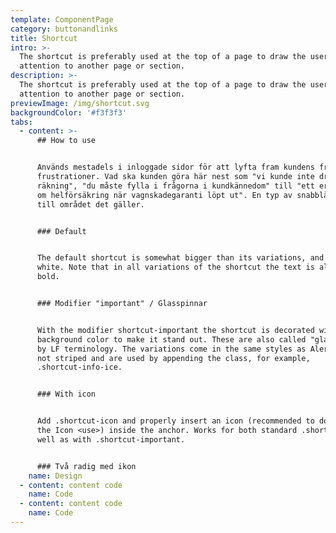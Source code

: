 ```yaml
---
template: ComponentPage
category: buttonandlinks
title: Shortcut
intro: >-
  The shortcut is preferably used at the top of a page to draw the users
  attention to another page or section.
description: >-
  The shortcut is preferably used at the top of a page to draw the users
  attention to another page or section.
previewImage: /img/shortcut.svg
backgroundColor: '#f3f3f3'
tabs:
  - content: >-
      ## How to use


      Används mestadels i inloggade sidor för att lyfta fram kundens främsta
      frustrationer. Vad ska kunden göra här nest som "vi kunde inte dra en
      räkning", "du måste fylla i frågorna i kundkännedom" till "ett erbjudande
      om helförsäkring när vagnskadegaranti löpt ut". En typ av snabblänk direkt
      till området det gäller.


      ### Default


      The default shortcut is somewhat bigger than its variations, and always
      white. Note that in all variations of the shortcut the text is always
      bold. 


      ### Modifier "important" / Glasspinnar


      With the modifier shortcut-important the shortcut is decorated with a
      background color to make it stand out. These are also called "glasspinnar"
      by LF terminology. The variations come in the same styles as Alerts but
      not striped and are used by appending the class, for example,
      .shortcut-info-ice.


      ### With icon


      Add .shortcut-icon and properly insert an icon (recommended to do so via
      the Icon <use>) inside the anchor. Works for both standard .shortcut as
      well as with .shortcut-important.


      ### Två radig med ikon
    name: Design
  - content: content code
    name: Code
  - content: content code
    name: Code
---
```


